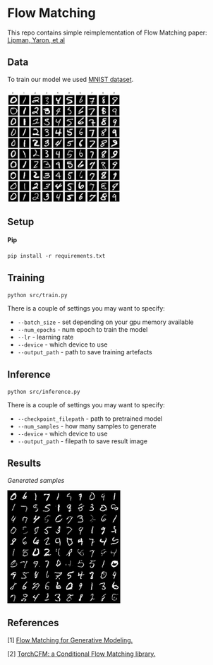 # Flow Matching
This repo contains simple reimplementation of Flow Matching paper: [Lipman, Yaron, et al](https://arxiv.org/abs/2210.02747)

## Data
To train our model we used [MNIST dataset](https://yann.lecun.com/exdb/mnist/).

<img src="./assets/mnist_examples.png" width="256"/>

## Setup
#### Pip
`pip install -r requirements.txt`

## Training
`python src/train.py`

There is a couple of settings you may want to specify:
- `--batch_size` - set depending on your gpu memory available
- `--num_epochs` - num epoch to train the model
- `--lr` - learning rate
- `--device` - which device to use
- `--output_path` - path to save training artefacts

## Inference
`python src/inference.py`

There is a couple of settings you may want to specify:
- `--checkpoint_filepath` - path to pretrained model
- `--num_samples` - how many samples to generate
- `--device` - which device to use
- `--output_path` - filepath to save result image

## Results

<p><em>Generated samples</em></p>
<p>
<img src="./assets/mnist_generated_examples.png" width="256"/>
</p>

## References
<a id="1">[1]</a>
[Flow Matching for Generative Modeling.](https://arxiv.org/abs/2210.02747)

<a id="2">[2]</a>
[TorchCFM: a Conditional Flow Matching library.](https://github.com/atong01/conditional-flow-matching/tree/main)
